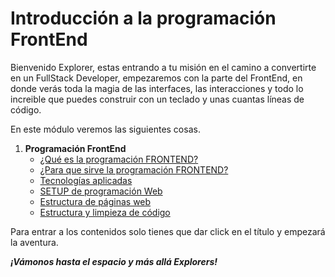 # Introducción a la programación FrontEnd

Bienvenido Explorer, estas entrando a tu misión en el camino a convertirte en un FullStack Developer, empezaremos con la parte del FrontEnd, en donde verás toda la magia de las interfaces, las interacciones y todo lo increible que puedes construir con un teclado y unas cuantas líneas de código.

En este módulo veremos las siguientes cosas.

1. **Programación FrontEnd**
    - [¿Qué es la programación FRONTEND?](./temario/queEsFrontEnd.md)
	- [¿Para que sirve la programación FRONTEND?](./temario/paraQueFrontEnd.md)
	- [Tecnologías aplicadas](./temario/frontEndTecs.md)
	- [SETUP de programación Web](./temario/webDevSetup.md)
	- [Estructura de páginas web](./temario/estructuraWeb.md)
	- [Estructura y limpieza de código](./temario/estructuraCodigo.md)

Para entrar a los contenidos solo tienes que dar click en el título y empezará la aventura.

***¡Vámonos hasta el espacio y más allá Explorers!***
